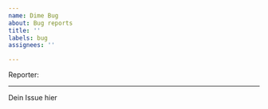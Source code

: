 ```yaml
---
name: Dime Bug
about: Bug reports
title: ''
labels: bug
assignees: ''

---
```


Reporter:

---

Dein Issue hier
